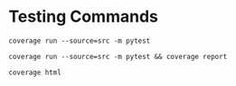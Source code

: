 # Testing Commands

    coverage run --source=src -m pytest

    coverage run --source=src -m pytest && coverage report

    coverage html